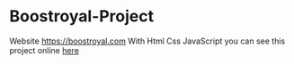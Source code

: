 # Boostroyal-Project
Website https://boostroyal.com With Html Css JavaScript
you can see this project online [here](https://armi-nn.github.io/Boostroyal-Project/)
